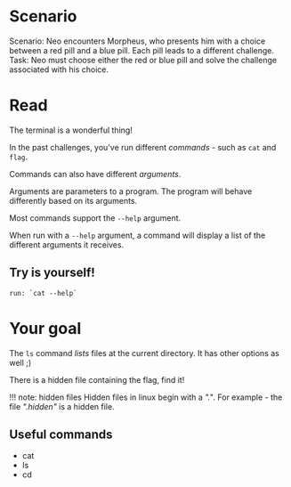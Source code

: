 # Scenario
Scenario: Neo encounters Morpheus, who presents him with a choice between a red pill and a blue pill. Each pill leads to a different challenge.
Task: Neo must choose either the red or blue pill and solve the challenge associated with his choice.

# Read
The terminal is a wonderful thing!

In the past challenges, you've run different *commands* - such as `cat` and `flag`.

Commands can also have different *arguments*.

Arguments are parameters to a program. The program will behave differently based on its arguments.

Most commands support the `--help` argument.

When run with a `--help` argument, a command will display a list of the different arguments it receives.

## Try is yourself!
    run: `cat --help`


# Your goal
The `ls` command *lists* files at the current directory. It has other options as well ;)

There is a hidden file containing the flag, find it!

!!! note: hidden files
    Hidden files in linux begin with a *"."*. For example - the file *".hidden"* is a hidden file.
    

## Useful commands
* cat
* ls
* cd
